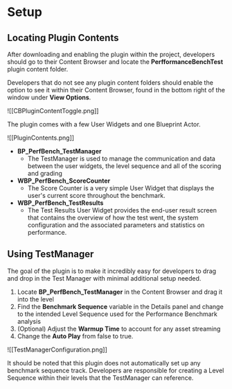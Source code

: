 # Setup

## Locating Plugin Contents

After downloading and enabling the plugin within the project, developers should go to their Content Browser and locate the **PerfformanceBenchTest** plugin content folder.

Developers that do not see any plugin content folders should enable the option to see it within their Content Browser, found in the bottom right of the window under **View Options**.

![[CBPluginContentToggle.png]]

The plugin comes with a few User Widgets and one Blueprint Actor.

![[PluginContents.png]]

- **BP_PerfBench_TestManager**
	- The TestManager is used to manage the communication and data between the user widgets, the level sequence and all of the scoring and grading
- **WBP_PerfBench_ScoreCounter**
	- The Score Counter is a very simple User Widget that displays the user's current score throughout the benchmark.
- **WBP_PerfBench_TestResults**
	- The Test Results User Widget provides the end-user result screen that contains the overview of how the test went, the system configuration and the associated parameters and statistics on performance.

## Using TestManager

The goal of the plugin is to make it incredibly easy for developers to drag and drop in the Test Manager with minimal additional setup needed.

1. Locate **BP_PerfBench_TestManager** in the Content Browser and drag it into the level
2. Find the **Benchmark Sequence** variable in the Details panel and change to the intended Level Sequence used for the Performance Benchmark analysis
3. (Optional) Adjust the **Warmup Time** to account for any asset streaming
4. Change the **Auto Play** from false to true.

![[TestManagerConfiguration.png]]

It should be noted that this plugin does not automatically set up any benchmark sequence track. Developers are responsible for creating a Level Sequence within their levels that the TestManager can reference.